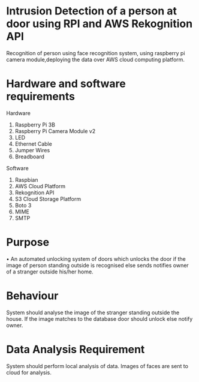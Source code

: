 # Intrusion Detection of a person at door using RPI and AWS Rekognition API

Recognition of person using face recognition system, using raspberry pi camera module,deploying
the data over AWS cloud computing platform.

# Hardware and software requirements

Hardware
1) Raspberry Pi 3B
2) Raspberry Pi Camera Module v2
3) LED
4) Ethernet Cable
5) Jumper Wires
6) Breadboard

Software
1) Raspbian
2) AWS Cloud Platform
3) Rekognition API
4) S3 Cloud Storage Platform
5) Boto 3
6) MIME
7) SMTP

# Purpose
• An automated unlocking system of doors which unlocks the door if the image of person
standing outside is recognised else sends notifies owner of a stranger outside his/her
home.
# Behaviour
System should analyse the image of the stranger standing outside the house. If the image
matches to the database door should unlock else notify owner.
# Data Analysis Requirement
System should perform local analysis of data. Images of faces are sent to cloud for analysis.
